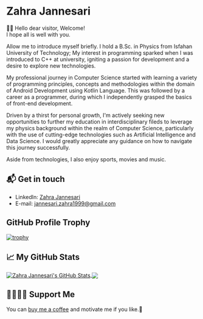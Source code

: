 # Zahra Jannesari

👋🏻 Hello dear visitor, Welcome!<br>
I hope all is well with you.

Allow me to introduce myself briefly. I hold a B.Sc. in Physics from Isfahan University of Technology; My interest in programming sparked when I was introduced to C++ at university, igniting a passion for development and a desire to explore new technologies.

My professional journey in Computer Science started with learning a variety of programming principles, concepts and methodologies within the domain of Android Development using Kotlin Language. This was followed by a career as a programmer, during which I independently grasped the basics of front-end development.

Driven by a thirst for personal growth, I'm actively seeking new opportunities to further my education in interdisciplinary fileds to leverage my physics background within the realm of Computer Science, particularly with the use of cutting-edge technologies such as Artificial Intelligence and Data Science. I would greatly appreciate any guidance on how to navigate this journey successfully.

Aside from technologies, I also enjoy sports, movies and music.

## 📬 Get in touch

- LinkedIn: [Zahra Jannesari][1]
- E-mail: [jannesari.zahra1999@gmail.com][2]

## GitHub Profile Trophy

[![trophy](https://github-profile-trophy.vercel.app/?username=Zahra-Jannesari)](https://github.com/ryo-ma/github-profile-trophy)


## &#x1f4c8; My GitHub Stats



<a href="https://github.com/in/Zahra-Jannesari">
  <img align="center" src="https://github-readme-stats.vercel.app/api?username=Zahra-Jannesari&show_icons=true&line_height=27&count_private=true&title_color=ffffff&text_color=c9cacc&icon_color=2bbc8a&bg_color=1d1f21" alt="Zahra Jannesari's GitHub Stats" />
</a>
<a href="https://github.com/in/Zahra-Jannesari">
  <img align="center" src="https://github-readme-stats.vercel.app/api/top-langs/?username=Zahra-Jannesari&hide=Jupyter Notebook,html&title_color=ffffff&text_color=c9cacc&icon_color=2bbc8a&bg_color=1d1f21" />
</a>


[1]: https://www.linkedin.com/in/jannesari-zahra/
[2]: https://jannesari.zahra1999@gmail.com
[3]: https://www.buymeacoffee.com/zarisa

## 🤜🏻🤛🏻 Support Me

You can [buy me a coffee][3] and motivate me if you like.🌹

